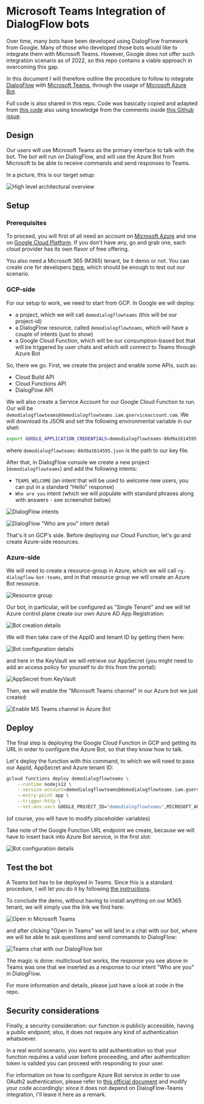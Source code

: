 # Microsoft Teams Integration of DialogFlow bots

Over time, many bots have been developed using DialogFlow framework from Google. Many of those who developed those bots would like to integrate them with Microsoft Teams. However, Google does not offer such integration scenario as of 2022, so this repo contains a viable approach in overcoming this gap.

In this document I will therefore outline the procedure to follow to integrate [DialogFlow](https://dialogflow.cloud.google.com/) with [Microsoft Teams](https://www.microsoft.com/en-us/microsoft-teams/log-in), through the usage of [Microsoft Azure Bot](https://azure.microsoft.com/en-us/services/bot-services/).

Full code is also shared in this repo. Code was basically copied and adapted from [this code](https://github.com/GoogleCloudPlatform/dialogflow-integrations/tree/master/skype) also using knowledge from the comments inside [this Github issue](https://github.com/GoogleCloudPlatform/dialogflow-integrations/issues/43).

## Design

Our users will use Microsoft Teams as the primary interface to talk with the bot. The bot will run on DialogFlow, and will use the Azure Bot from Microsoft to be able to receive commands and send responses to Teams.

In a picture, this is our target setup:

![High level architectural overview](/images/schema.png)

## Setup

### Prerequisites

To proceed, you will first of all need an account on [Microsoft Azure](https://azure.microsoft.com/en-us/pricing/free-services/) and one on [Google Cloud Platform](https://cloud.google.com/free). If you don't have any, go and grab one, each cloud provider has its own flavor of free offering.

You also need a Microsoft 365 (M365) tenant, be it demo or not. You can create one for developers [here](https://developer.microsoft.com/en-us/microsoft-365/dev-program), which should be enough to test out our scenario.

### GCP-side

For our setup to work, we need to start from GCP. In Google we will deploy:

- a project, which we will call `demodialogflowteams` (this will be our project-id)
- a DialogFlow resource, called `demodialogflowteams`, which will have a couple of intents (just to show)
- a Google Cloud Function, which will be our consumption-based bot that will be triggered by user chats and which will connect to Teams through Azure Bot

So, there we go. First, we create the project and enable some APIs, such as:

- Cloud Build API
- Cloud Functions API
- DialogFlow API

We will also create a Service Account for our Google Cloud Function to run. Our will be `demodialogflowteams@demodialogflowteams.iam.gserviceaccount.com`. We will download its JSON and set the following environmental variable in our shell:

```bash
export GOOGLE_APPLICATION_CREDENTIALS=demodialogflowteams-86d9a1614595.json
```

where `demodialogflowteams-86d9a1614595.json` is the path to our key file.

After that, in DialogFlow console we create a new project (`demodialogflowteams`) and add the following intents:

- `TEAMS_WELCOME` (an intent that will be used to welcome new users, you can put in a standard "Hello" response)
- `Who are you` intent (which we will populate with standard phrases along with answers - see screenshot below)

![DialogFlow intents](/images/intents.png)

![DialogFlow "Who are you" intent detail](/images/intent_whoareyou.png)

That's it on GCP's side. Before deploying our Cloud Function, let's go and create Azure-side resources.

### Azure-side

We will need to create a resource-group in Azure, which we will call `rg-dialogflow-bot-teams`, and in that resource group we will create an Azure Bot resource.

![Resource group](/images/rg.png)

Our bot, in particular, will be configured as "Single Tenant" and we will let Azure control plane create our own Azure AD App Registration:

![Bot creation details](/images/bot_creation_details.png)

We will then take care of the AppID and tenant ID by getting them here:

![Bot configuration details](/images/bot_details.png)

and here in the KeyVault we will retrieve our AppSecret (you might need to add an access policy for yourself to do this from the portal):

![AppSecret from KeyVault](/images/keyvault_secret.png)

Then, we will enable the "Microsoft Teams channel" in our Azure bot we just created:

![Enable MS Teams channel in Azure Bot](/images/teams_channel.png)

## Deploy

The final step is deploying the Google Cloud Function in GCP and getting its URL in order to configure the Azure Bot, so that they know how to talk.

Let's deploy the function with this command, to which we will need to pass our AppId, AppSecret and Azure tenant ID:

```bash
gcloud functions deploy demodialogflowteams \
    --runtime nodejs12 \
    --service-account=demodialogflowteams@demodialogflowteams.iam.gserviceaccount.com \
    --entry-point app \
    --trigger-http \
    --set-env-vars GOOGLE_PROJECT_ID="demodialogflowteams",MICROSOFT_APP_ID=$MICROSOFT_APP_ID,MICROSOFT_APP_PASSWORD=$MICROSOFT_APP_PASSWORD,MICROSOFT_TENANT_ID=$MICROSOFT_TENANT_ID
```

(of course, you will have to modify placeholder variables)

Take note of the Google Function URL endpoint we create, because we will have to insert back into Azure Bot service, in the first slot:

![Bot configuration details](/images/bot_details2.png)

## Test the bot

A Teams bot has to be deployed in Teams. Since this is a standard procedure, I will let you do it by following [the instructions](https://microsoft.github.io/botframework-solutions/clients-and-channels/tutorials/enable-teams/4-create-app-manifest/).

To conclude the demo, without having to install anything on our M365 tenant, we will simply use the link we find here:

![Open in Microsoft Teams](/images/open_in_teams.png)

and after clicking "Open in Teams" we will land in a chat with our bot, where we will be able to ask questions and send commands to DialogFlow:

![Teams chat with our DialogFlow bot](/images/dialogflow_teams_bot.png)

The magic is done: multicloud bot works, the response you see above in Teams was one that we inserted as a response to our intent "Who are you" in DialogFlow.

For more information and details, please just have a look at code in the repo.

## Security considerations

Finally, a security consideration: our function is publicly accessible, having a public endpoint; also, it does not require any kind of authentication whatsoever.

In a real world scenario, you want to add authentication so that your function requires a valid user before proceeding, and after authentication token is valided you can proceed with responding to your user.

For information on how to configure Azure Bot service in order to use OAuth2 authentication, please refer to [this official document](https://docs.microsoft.com/en-us/azure/bot-service/bot-builder-authentication) and modify your code accordingly: since it does not depend on DialogFlow-Teams integration, I'll leave it here as a remark.
